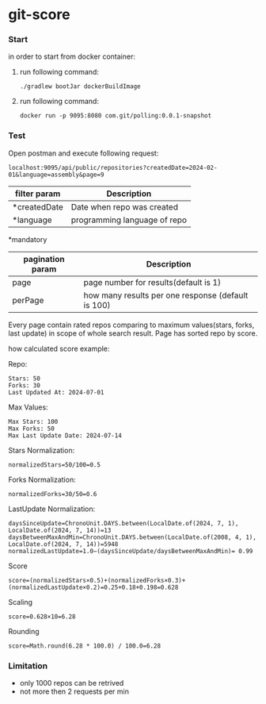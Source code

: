 # git-score

### Start

in order to start from docker container:

1. run following command:
   ```
   ./gradlew bootJar dockerBuildImage
   ```
2. run following command:
   ```
   docker run -p 9095:8080 com.git/polling:0.0.1-snapshot
   ```

### Test

Open postman and execute following request:

```
localhost:9095/api/public/repositories?createdDate=2024-02-01&language=assembly&page=9
```

 filter param | Description                  
--------------|------------------------------
 *createdDate | Date when repo was created   
 *language    | programming language of repo 

*mandatory

 pagination param | Description                                        
------------------|----------------------------------------------------
 page             | page number for results(default is 1)              
 perPage          | how many results per one response (default is 100) 

Every page contain rated repos comparing to maximum values(stars, forks, last update) in scope of whole
search result.
Page has sorted repo by score.

how calculated score example:

Repo:

    Stars: 50
    Forks: 30
    Last Updated At: 2024-07-01

Max Values:

    Max Stars: 100
    Max Forks: 50
    Max Last Update Date: 2024-07-14

Stars Normalization:

```
normalizedStars=50/100=0.5
```

Forks Normalization:

```
normalizedForks=30/50=0.6
```

LastUpdate Normalization:

```
daysSinceUpdate=ChronoUnit.DAYS.between(LocalDate.of(2024, 7, 1), LocalDate.of(2024, 7, 14))=13
daysBetweenMaxAndMin=ChronoUnit.DAYS.between(LocalDate.of(2008, 4, 1), LocalDate.of(2024, 7, 14))=5948
normalizedLastUpdate=1.0−(daysSinceUpdate/daysBetweenMaxAndMin)= 0.99
```

Score

```
score=(normalizedStars×0.5)+(normalizedForks×0.3)+(normalizedLastUpdate×0.2)=0.25+0.18+0.198=0.628
```

Scaling

```
score=0.628×10=6.28
```

Rounding

```
score=Math.round(6.28 * 100.0) / 100.0=6.28
```

### Limitation

- only 1000 repos can be retrived
- not more then 2 requests per min 
